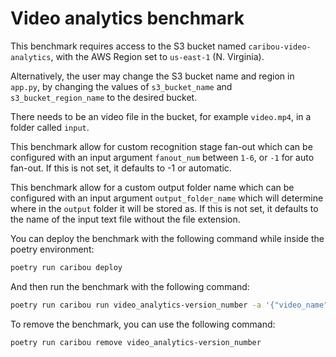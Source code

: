 # Video analytics benchmark
This benchmark requires access to the S3 bucket named `caribou-video-analytics`,
with the AWS Region set to `us-east-1` (N. Virginia).

Alternatively, the user may change the S3 bucket name and region in `app.py`, 
by changing the values of `s3_bucket_name` and `s3_bucket_region_name` to the 
desired bucket. 

There needs to be an video file in the bucket, for example `video.mp4`, in a folder 
called `input`.


This benchmark allow for custom recognition stage fan-out which 
can be configured with an input argument `fanout_num` between `1-6`, or `-1` for
auto fan-out. If this is not set, it defaults to -1 or automatic. 

This benchmark allow for a custom output folder name which can be configured with 
an input argument `output_folder_name` which will determine where in the `output` folder 
it will be stored as. If this is not set, it defaults to the name of the input text file 
without the file extension. 


You can deploy the benchmark with the following command while inside the poetry environment:

```bash
poetry run caribou deploy
```

And then run the benchmark with the following command:

```bash
poetry run caribou run video_analytics-version_number -a '{"video_name": "video.mp4", "fanout_num": 6}'
```

To remove the benchmark, you can use the following command:

```bash
poetry run caribou remove video_analytics-version_number
```
